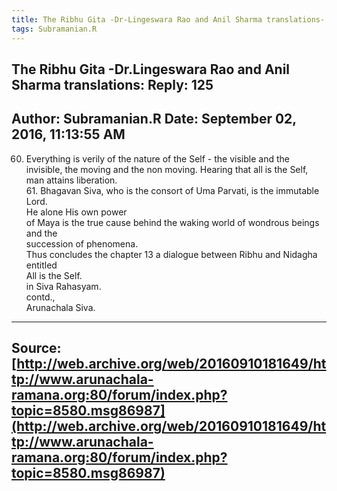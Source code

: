 ```yaml
--- 
title: The Ribhu Gita -Dr-Lingeswara Rao and Anil Sharma translations- Reply- 125   
tags: Subramanian.R  
---  
```

##  The Ribhu Gita -Dr.Lingeswara Rao and Anil Sharma translations: Reply: 125  
Author: Subramanian.R       Date: September 02, 2016, 11:13:55 AM  
---  
60. Everything is verily of the nature of the Self - the visible and the invisible, the moving and the non moving. Hearing that all is the Self, man attains liberation.   
61\. Bhagavan Siva, who is the consort of Uma Parvati, is the immutable Lord.  
He alone His own power   
of Maya is the true cause behind the waking world of wondrous beings and the  
succession of phenomena.   
Thus concludes the chapter 13 a dialogue between Ribhu and Nidagha entitled  
All is the Self.   
in Siva Rahasyam.   
contd.,   
Arunachala Siva.
 ---  
Source:[http://web.archive.org/web/20160910181649/http://www.arunachala-ramana.org:80/forum/index.php?topic=8580.msg86987](http://web.archive.org/web/20160910181649/http://www.arunachala-ramana.org:80/forum/index.php?topic=8580.msg86987)   
---  

